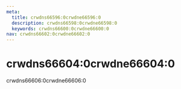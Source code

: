 ```yaml
---
meta:
  title: crwdns66596:0crwdne66596:0
  description: crwdns66598:0crwdne66598:0
  keywords: crwdns66600:0crwdne66600:0
nav: crwdns66602:0crwdne66602:0
---
```


# crwdns66604:0crwdne66604:0
crwdns66606:0crwdne66606:0

<entry-ad />

<endmatter />
